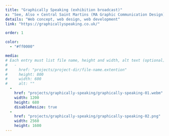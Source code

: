 ```yaml
---
title: "Graphically Speaking (exhibition broadcast)"
x: "See, Also × Central Saint Martins (MA Graphic Communication Design)"
details: "Web concept, web design, web development"
link: "https://graphicallyspeaking.co.uk/"

order: 1

color: 
  - "#ff0000"

media: 
# Each entry must list file name, height and width, alt text (optional)
#   -
#     href: "projects/project-dir/file-name.extention"
#     height: 800
#     width: 600
#     alt: ""
  -
    href: "projects/graphically-speaking/graphically-speaking-01.webm"
    width: 1200
    height: 680
    disableResize: true
  -
    href: "projects/graphically-speaking/graphically-speaking-02.png"
    width: 2560
    height: 1600
---
```


